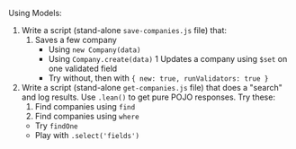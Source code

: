 Using Models:

1. Write a script (stand-alone `save-companies.js` file) that:
    1. Saves a few company
        * Using `new Company(data)`
        * Using `Company.create(data)`
    1 Updates a company using `$set` on one validated field
        * Try without, then with `{ new: true, runValidators: true }`
1. Write a script (stand-alone `get-companies.js` file) that does a "search" and log results.
Use `.lean()` to get pure POJO responses. Try these:
    1. Find companies using `find`
    1. Find companies using `where`
    * Try `findOne`
    * Play with `.select('fields')`
